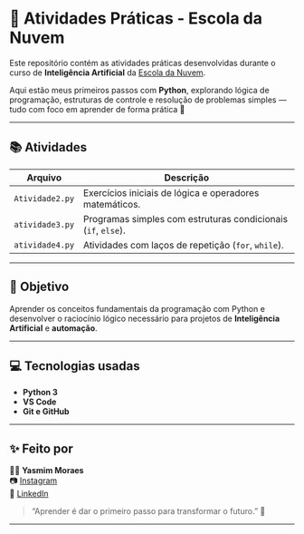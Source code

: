 # 🤖 Atividades Práticas - Escola da Nuvem

Este repositório contém as atividades práticas desenvolvidas durante o curso de **Inteligência Artificial** da [Escola da Nuvem](https://escoladanuvem.org/).

Aqui estão meus primeiros passos com **Python**, explorando lógica de programação, estruturas de controle e resolução de problemas simples — tudo com foco em aprender de forma prática 🚀

---

## 📚 Atividades

| Arquivo | Descrição |
|----------|------------|
| `Atividade2.py` | Exercícios iniciais de lógica e operadores matemáticos. |
| `atividade3.py` | Programas simples com estruturas condicionais (`if`, `else`). |
| `atividade4.py` | Atividades com laços de repetição (`for`, `while`). |

---

## 🧠 Objetivo
Aprender os conceitos fundamentais da programação com Python e desenvolver o raciocínio lógico necessário para projetos de **Inteligência Artificial** e **automação**.

---

## 💻 Tecnologias usadas
- **Python 3**
- **VS Code**
- **Git e GitHub**

---

## ✨ Feito por
👩‍💻 **Yasmim Moraes**  
📷 [Instagram](https://www.instagram.com/devyasmimoraes)  
💼 [LinkedIn](https://www.linkedin.com/in/yasmim-moraes-/)  
> “Aprender é dar o primeiro passo para transformar o futuro.” 🌱

---

